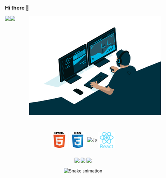 
### Hi there 👋






<div align="left" >
  <a href="https://github.com/brunofeu">
   <img align="left" height="170em" src="https://github-readme-stats.vercel.app/api?username=brunofeu&show_icons=true&theme=nightowl&include_all_commits=true&count_private=true&hide=stars"/>
   <img align="left" height="162em" src="https://github-readme-stats.vercel.app/api/top-langs/?username=brunofeu&layout=compact&langs_count=7&theme=nightowl"/>
   
</div>

<div align="right">
 <a href="https://raw.githubusercontent.com/brunofeu/brunofeu/main/code.gif">
    <img  alt="GIF" src="https://raw.githubusercontent.com/brunofeu/brunofeu/main/code.gif"  height="320em" /></a>
</div>

 <br>
    <br>
    <br>

     



  
<div style="display: inline_block" align="center">
 <img align="center" alt="HTML" height="55" width="55" src="https://raw.githubusercontent.com/devicons/devicon/master/icons/html5/html5-original-wordmark.svg">
 <img align="center" alt="CSS" height="55" width="55" src="https://raw.githubusercontent.com/devicons/devicon/master/icons/css3/css3-original-wordmark.svg">
 <img align="center" alt="Js" height="55" width="55" src="https://upload.wikimedia.org/wikipedia/commons/d/d4/Javascript-shield.svg">
 <img align="center" alt="React" height="55" width="55" src="https://raw.githubusercontent.com/devicons/devicon/master/icons/react/react-original-wordmark.svg">
</div>
  
 ##

  <div align="center"> 
 
  <a href="https://instagram.com/brunofeu" target="_blank"><img src="https://img.shields.io/badge/Instagram-E4405F?style=for-the-badge&logo=instagram&logoColor=white" target="_blank"></a>
 	<a href = "mailto:brunofeu89@gmail.com"><img src="https://img.shields.io/badge/Gmail-D14836?style=for-the-badge&logo=gmail&logoColor=white" target="_blank"></a>
  <a href="https://www.linkedin.com/in/brunofeu" target="_blank"><img src="https://img.shields.io/badge/LinkedIn-0077B5?style=for-the-badge&logo=linkedin&logoColor=white" target="_blank"></a> 
   
     
 
  ![Snake animation](https://github.com/brunofeu/brunofeu/blob/output/github-contribution-grid-snake.svg)
 

<!--
**brunofeu/brunofeu** is a ✨ _special_ ✨ repository because its `README.md` (this file) appears on your GitHub profile.

Here are some ideas to get you started:
🤾🇧🇷
- 🔭 I’m currently working on ...
- 🌱 I’m currently learning ...
- 👯 I’m looking to collaborate on ...
- 🤔 I’m looking for help with ...
- 💬 Ask me about ...
- 📫 How to reach me: ...
- 😄 Pronouns: ...
- ⚡ Fun fact: ...
-->
